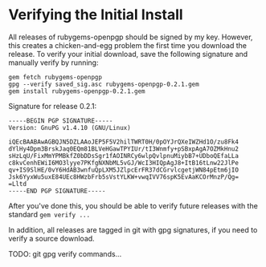 Verifying the Initial Install
=============================

All releases of rubygems-openpgp should be signed by my key.  However,
this creates a chicken-and-egg problem the first time you download the
release.  To verify your initial download, save the following
signature and manually verify by running:

    gem fetch rubygems-openpgp
    gpg --verify saved_sig.asc rubygems-openpgp-0.2.1.gem
    gem install rubygems-openpgp-0.2.1.gem

Signature for release 0.2.1:

    -----BEGIN PGP SIGNATURE-----
    Version: GnuPG v1.4.10 (GNU/Linux)
    
    iQEcBAABAwAGBQJN5DZLAAoJEP5F5V2hilTWRT0H/0pOYJrQXeIWZHd1O/zu8Fk4
    dYlHy4Dpm3BrskJaq0EQm81BLVeHGawTPYIUr/tI3Wnmfy+pSBxpAgA7OZMkHnu2
    sHzLqU/FixMmYPMBkfZ0bDDsSgr1fAOINRCy6wlpQvlpnuMiybB7+UDboQEfaLLa
    c8kvCenhEWiI6MO3lyye7PKfgNXNbML5vGJ/WcI3HIQpAgJ8+ItB16tLnw22JlPe
    qv+IS9SlHE/0vY6HdAB3wnfuQpLXM5JZlpcErFR37dCGrvlcgetjWN84pEtm6jIO
    Jsk6YyxWu5uxE84UEc8HWzbFrb5sVstYLKW+vwqIVV76spK5EvAaKCOrMnzP/Qg=
    =Lltd
    -----END PGP SIGNATURE-----

After you've done this, you should be able to verify future releases
with the standard `gem verify ...`

In addition, all releases are tagged in git with gpg signatures, if
you need to verify a source download.

TODO: git gpg verify commands...

